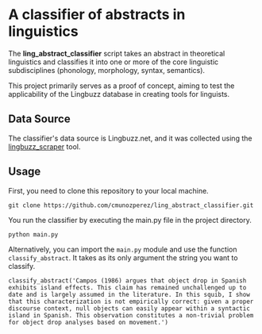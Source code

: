 # A classifier of abstracts in linguistics

The **ling_abstract_classifier** script takes an abstract in theoretical linguistics and classifies it into one or more of the core linguistic subdisciplines (phonology, morphology, syntax, semantics).

This project primarily serves as a proof of concept, aiming to test the applicability of the Lingbuzz database in creating tools for linguists.

## Data Source

The classifier's data source is Lingbuzz.net, and it was collected using the [lingbuzz_scraper](https://github.com/cmunozperez/lingbuzz_scraper) tool.

## Usage

First, you need to clone this repository to your local machine.

```
git clone https://github.com/cmunozperez/ling_abstract_classifier.git
```

You run the classifier by executing the main.py file in the project directory.

```
python main.py
```

Alternatively, you can import the `main.py` module and use the function `classify_abstract`. It takes as its only argument the string you want to classify.

```
classify_abstract('Campos (1986) argues that object drop in Spanish exhibits island effects. This claim has remained unchallenged up to date and is largely assumed in the literature. In this squib, I show that this characterization is not empirically correct: given a proper discourse context, null objects can easily appear within a syntactic island in Spanish. This observation constitutes a non-trivial problem for object drop analyses based on movement.')
```
